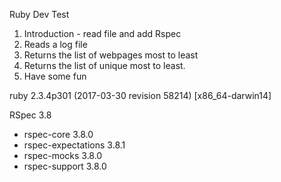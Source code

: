 Ruby Dev Test

1. Introduction - read file and add Rspec
2. Reads a log file
3. Returns the list of webpages most to least
4. Returns the list of unique most to least.
5. Have some fun 

ruby 2.3.4p301 (2017-03-30 revision 58214) [x86_64-darwin14]

RSpec 3.8
  - rspec-core 3.8.0
  - rspec-expectations 3.8.1
  - rspec-mocks 3.8.0
  - rspec-support 3.8.0